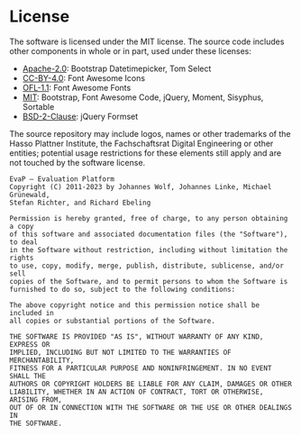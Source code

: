 # License

The software is licensed under the MIT license. The source code includes other
components in whole or in part, used under these licenses:
* [Apache-2.0](https://www.apache.org/licenses/LICENSE-2.0): Bootstrap Datetimepicker, Tom Select
* [CC-BY-4.0](https://creativecommons.org/licenses/by/4.0/legalcode): Font Awesome Icons
* [OFL-1.1](https://scripts.sil.org/OFL): Font Awesome Fonts
* [MIT](https://opensource.org/licenses/MIT): Bootstrap, Font Awesome Code, jQuery, Moment, Sisyphus, Sortable
* [BSD-2-Clause](https://opensource.org/licenses/bsd-license.php): jQuery Formset

The source repository may include logos, names or other trademarks of the
Hasso Plattner Institute, the Fachschaftsrat Digital Engineering or other
entities; potential usage restrictions for these elements still apply and are
not touched by the software license.

```
EvaP – Evaluation Platform
Copyright (C) 2011-2023 by Johannes Wolf, Johannes Linke, Michael Grünewald,
Stefan Richter, and Richard Ebeling

Permission is hereby granted, free of charge, to any person obtaining a copy
of this software and associated documentation files (the "Software"), to deal
in the Software without restriction, including without limitation the rights
to use, copy, modify, merge, publish, distribute, sublicense, and/or sell
copies of the Software, and to permit persons to whom the Software is
furnished to do so, subject to the following conditions:

The above copyright notice and this permission notice shall be included in
all copies or substantial portions of the Software.

THE SOFTWARE IS PROVIDED "AS IS", WITHOUT WARRANTY OF ANY KIND, EXPRESS OR
IMPLIED, INCLUDING BUT NOT LIMITED TO THE WARRANTIES OF MERCHANTABILITY,
FITNESS FOR A PARTICULAR PURPOSE AND NONINFRINGEMENT. IN NO EVENT SHALL THE
AUTHORS OR COPYRIGHT HOLDERS BE LIABLE FOR ANY CLAIM, DAMAGES OR OTHER
LIABILITY, WHETHER IN AN ACTION OF CONTRACT, TORT OR OTHERWISE, ARISING FROM,
OUT OF OR IN CONNECTION WITH THE SOFTWARE OR THE USE OR OTHER DEALINGS IN
THE SOFTWARE.
```

